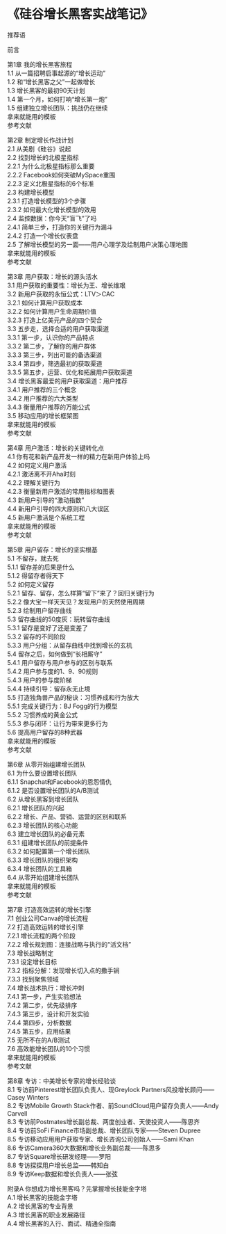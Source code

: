 # 《硅谷增长黑客实战笔记》    
    
推荐语  
  
前言  
  
第1章 我的增长黑客旅程  
1.1 从一篇招聘启事起源的“增长运动”  
1.2 和“增长黑客之父”一起做增长  
1.3 增长黑客的最初90天计划  
1.4 第一个月，如何打响“增长第一炮”  
1.5 组建独立增长团队：挑战仍在继续  
拿来就能用的模板  
参考文献  
  
第2章 制定增长作战计划  
2.1 从美剧《硅谷》说起  
2.2 找到增长的北极星指标  
2.2.1 为什么北极星指标那么重要  
2.2.2 Facebook如何突破MySpace重围  
2.2.3 定义北极星指标的6个标准  
2.3 构建增长模型  
2.3.1 打造增长模型的3个步骤  
2.3.2 如何最大化增长模型的效用  
2.4 监控数据：你今天“盲飞”了吗  
2.4.1 简单三步，打造你的关键行为漏斗  
2.4.2 打造一个增长仪表盘  
2.5 了解增长模型的另一面——用户心理学及绘制用户决策心理地图  
拿来就能用的模板  
参考文献  
  
第3章 用户获取：增长的源头活水  
3.1 用户获取的重要性：增长为王、增长维艰  
3.2 新用户获取的永恒公式：LTV＞CAC  
3.2.1 如何计算用户获取成本  
3.2.2 如何计算用户生命周期价值  
3.2.3 打造上亿美元产品的四个契合  
3.3 五步走，选择合适的用户获取渠道  
3.3.1 第一步，认识你的产品特点  
3.3.2 第二步，了解你的用户群体  
3.3.3 第三步，列出可能的备选渠道  
3.3.4 第四步，筛选最初的获取渠道  
3.3.5 第五步，运营、优化和拓展用户获取渠道  
3.4 增长黑客最爱的用户获取渠道：用户推荐  
3.4.1 用户推荐的三个概念  
3.4.2 用户推荐的六大类型  
3.4.3 衡量用户推荐的万能公式  
3.5 移动应用的增长框架图  
拿来就能用的模板  
参考文献  
  
第4章 用户激活：增长的关键转化点  
4.1 你有花和新产品开发一样的精力在新用户体验上吗  
4.2 如何定义用户激活  
4.2.1 激活离不开Aha时刻  
4.2.2 理解关键行为  
4.2.3 衡量新用户激活的常用指标和图表  
4.3 新用户引导的“激动指数”  
4.4 新用户引导的四大原则和八大误区  
4.5 新用户激活是个系统工程  
拿来就能用的模板  
参考文献  
  
第5章 用户留存：增长的坚实根基  
5.1 不留存，就去死  
5.1.1 留存差的后果是什么  
5.1.2 得留存者得天下  
5.2 如何定义留存  
5.2.1 留存、留存，怎么样算“留下”来了？回归关键行为  
5.2.2 像大宝一样天天见？发现用户的天然使用周期  
5.2.3 绘制用户留存曲线  
5.3 留存曲线的50度灰：玩转留存曲线  
5.3.1 留存是变好了还是变差了  
5.3.2 留存的不同阶段  
5.3.3 用户分组：从留存曲线中找到增长的玄机  
5.4 留存之后，如何做到“长相厮守”  
5.4.1 用户留存与用户参与的区别与联系  
5.4.2 用户参与度的1、9、90规则  
5.4.3 用户的参与度阶梯  
5.4.4 持续引导：留存永无止境  
5.5 打造独角兽产品的秘诀：习惯养成和行为放大  
5.5.1 完成关键行为：BJ Fogg的行为模型  
5.5.2 习惯养成的黄金公式  
5.5.3 参与闭环：让行为带来更多行为  
5.6 提高用户留存的8种武器  
拿来就能用的模板  
参考文献  
  
第6章 从零开始组建增长团队  
6.1 为什么要设置增长团队  
6.1.1 Snapchat和Facebook的恩怨情仇  
6.1.2 是否设置增长团队的A/B测试  
6.2 从增长黑客到增长团队  
6.2.1 增长团队的兴起  
6.2.2 增长、产品、营销、运营的区别和联系  
6.2.3 增长团队的核心功能  
6.3 建立增长团队的必备元素  
6.3.1 组建增长团队的前提条件  
6.3.2 如何配置第一个增长团队  
6.3.3 增长团队的组织架构  
6.3.4 增长团队的工具箱  
6.4 从零开始组建增长团队  
拿来就能用的模板  
参考文献  
  
第7章 打造高效运转的增长引擎  
7.1 创业公司Canva的增长流程  
7.2 打造高效运转的增长引擎  
7.2.1 增长流程的两个阶段  
7.2.2 增长规划图：连接战略与执行的“活文档”  
7.3 增长战略制定  
7.3.1 设定增长目标  
7.3.2 指标分解：发现增长切入点的撒手锏  
7.3.3 找到聚焦领域  
7.4 增长战术执行：增长冲刺  
7.4.1 第一步，产生实验想法  
7.4.2 第二步，优先级排序  
7.4.3 第三步，设计和开发实验  
7.4.4 第四步，分析数据  
7.4.5 第五步，应用结果  
7.5 无所不在的A/B测试  
7.6 高效能增长团队的10个习惯  
拿来就能用的模板  
参考文献  
  
第8章 专访：中美增长专家的增长经验谈  
8.1 专访前Pinterest增长团队负责人、现Greylock Partners风投增长顾问——Casey Winters  
8.2 专访Mobile Growth Stack作者、前SoundCloud用户留存负责人——Andy Carvell  
8.3 专访前Postmates增长副总裁、两度创业者、天使投资人——陈思齐  
8.4 专访前SoFi Finance市场副总裁、增长团队专家——Steven Dupree  
8.5 专访移动应用用户获取专家、增长咨询公司创始人——Sami Khan  
8.6 专访Camera360大数据和增长业务副总裁——陈思多  
8.7 专访Square增长研发经理——罗阳  
8.8 专访探探用户增长总监——韩知白  
8.9 专访Keep数据和增长负责人——张弦  
  
附录A 你想成为增长黑客吗？先掌握增长技能金字塔  
A.1 增长黑客的技能金字塔  
A.2 增长黑客的专业背景  
A.3 增长黑客的职业发展路径  
A.4 增长黑客的入行、面试、精通全指南  
